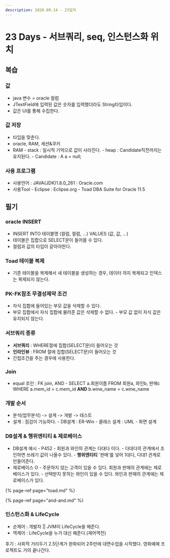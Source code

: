 ```yaml
---
description: 2020.09.14 - 23일차
---
```


# 23 Days - 서브쿼리, seq, 인스턴스화 위치

## 복습

### 값

* java 변수 = oracle 컬럼
* JTextField에 입력된 값은 숫자를 입력했더라도 String타입이다.
* 값은 UI를 통해 수집한다.

### 값 저장

* 타입을 맞춘다.
* oracle, RAM, 세션&쿠키
* RAM - stack : 일시적 기억으로 값이 사라진다. - heap : Candidate직전까지는 유지된다. - Candidate : A a = null;

### 사용 프로그램

* 사용언어 : JAVA\(JDK\)1.8.0\_261 : Oracle.com
* 사용Tool  - Eclipse : Eclipse.org - Toad DBA Suite for Oracle 11.5

## 필기

### oracle INSERT

* INSERT INTO 테이블명 \(컬럼, 컬럼, ...\) VALUES \(값, 값, ...\)
* 테이블은 집합으로 SELECT문이 들어올 수 있다.
* 컬럼과 값의 타입이 같아야한다.

### Toad 테이블 복제

* 기존 테이블을 복제해서 새 테이블을 생성하는 경우, 데이터 까지 복제되고 인덱스는 복제되지 않는다.

### PK-FK참조 무결성제약 조건

* 자식 집합에 들어있는 부모 값을 삭제할 수 있다.
* 부모 집합에서 자식 집합에 물려준 값은 삭제할 수 없다. - 부모 값 없이 자식 값은 유지되지 않는다.

### 서브쿼리 종류

* **서브쿼리** : WHERE절에 집합\(SELECT문\)이 들어오는 것
* **인라인뷰** : FROM 절에 집합\(SELECT문\)이 들어오는 것
* 간접조건을 주는 경우에 사용한다.

### Join

* equal 조인 : FK join, AND - SELECT a.회원이름    FROM 회원a, 와인b, 판매c    WHERE a.mem\_id = c.mem\_id    **AND** b.wine\_name = c.wine\_name

### 개발 순서

* 분석\(업무분석\) -&gt; 설계 -&gt; 개발 -&gt; 테스트
* 설계 : 점검이 가능하다. - DB설계 : ER-Win - 클래스 설계 : UML - 화면 설계

### DB설계 & 행위엔티티 & 제로베이스

* DB설계 예시 - P452 - 회원과 와인의 관계는 다대다 이다. - 다대다의 관계에서 조인하면 쓰레기 값이 나올수 있다. - **행위엔티티** '판매'를 넣어 1대다, 다대1 관계로 만들어준다.
* 제로베이스 O - 주문하지 않는 고객이 있을 수 있다. 회원과 판매의 관계에는 제로베이스가 있다. - 선택받지 못하는 와인이 있을 수 있다. 와인과 판매의 관계에는 제로베이스가 있다.

{% page-ref page="toad.md" %}

{% page-ref page="and-and.md" %}

### 인스턴스화 & LifeCycle

* 순제어 : 개발자 \|\| JVM이 LifeCycle을 해준다.
* 역제어 : LifeCycle을 누가 대신 해준다.\(제어역전\)

후기 : 사회적 거리두기 2.5단계가 완화되어 2주만에 대면수업을 시작했다. 영화예매 프로젝트도 거의 끝나간다.

